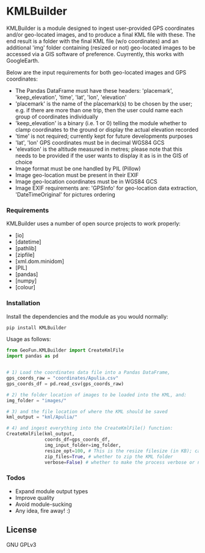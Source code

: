 # KMLBuilder

KMLBuilder is a module designed to ingest user-provided GPS coordinates and/or geo-located images, and to produce a final KML file with these. The end result is a folder with the final KML file (w/o coordinates) and an additional 'img' folder containing (resized or not) geo-located images to be accessed via a GIS software of preference. Cuyrrently, this works with GoogleEarth. 

Below are the input requirements for both geo-located images and GPS coordinates:
  - The Pandas DataFrame must have these headers: 'placemark', 'keep_elevation', 'time', 'lat', 'lon', 'elevation'
  - 'placemark' is the name of the placemark(s) to be chosen by the user; e.g. if there are more than one trip, then the user could name each group of coordinates individually
  - 'keep_elevation' is a binary (i.e. 1 or 0) telling the module whether to clamp coordinates to the ground or display the actual elevation recorded  
  - 'time' is not required; currently kept for future developments purposes
  - 'lat', 'lon' GPS coordinates must be in decimal WGS84 GCS
  - 'elevation' is the altitude measured in metres; please note that this needs to be provided if the user wants to display it as is in the GIS of choice
  - Image format must be one handled by PIL (Pillow) 
  - Image geo-location must be present in their EXIF 
  - Image geo-location coordinates must be in WGS84 GCS
  - Image EXIF requirements are: 'GPSInfo' for geo-location data extraction, 'DateTimeOriginal' for pictures ordering


### Requirements

KMLBuilder uses a number of open source projects to work properly:

* [io]
* [datetime]
* [pathlib]
* [zipfile]
* [xml.dom.minidom]
* [PIL]
* [pandas]
* [numpy]
* [colour]

### Installation

Install the dependencies and the module as you would normally:
```python
pip install KMLBuilder
```


Usage as follows:

```python
from GeoFun.KMLBuilder import CreateKmlFile
import pandas as pd


# 1) Load the coordinates data file into a Pandas DataFrame, 
gps_coords_raw = "coordinates/Apulia.csv"
gps_coords_df = pd.read_csv(gps_coords_raw)

# 2) the folder location of images to be loaded into the KML, and: 
img_folder = "images/"

# 3) and the file location of where the KML should be saved
kml_output = "kml/Apulia/"

# 4) and ingest everything into the CreateKmlFile() function: 
CreateKmlFile(kml_output,
              coords_df=gps_coords_df, 
              img_input_folder=img_folder, 
              resize_opt=100, # This is the resize filesize (in KB); can also be expressed as a 0-1 for percentage
              zip_files=True, # whether to zip the KML folder
              verbose=False) # whether to make the process verbose or not
```

### Todos

 - Expand module output types
 - Improve quality
 - Avoid module-sucking 
 - Any idea, fire away! :)

License
----

GNU GPLv3



 
